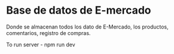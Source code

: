 # Base de datos de E-mercado 
 Donde se almacenan todos los dato de E-Mercado, los productos, comentarios, registro de compras.

To run server - 
npm run dev 
